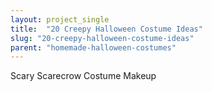 ```yaml
---
layout: project_single
title:  "20 Creepy Halloween Costume Ideas"
slug: "20-creepy-halloween-costume-ideas"
parent: "homemade-halloween-costumes"
---
```

Scary Scarecrow Costume Makeup